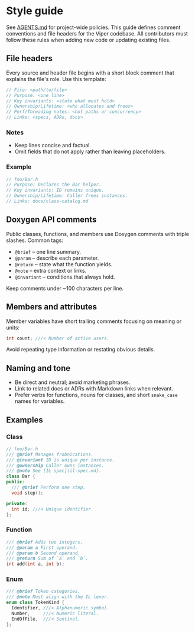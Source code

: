 # Style guide

See [AGENTS.md](../AGENTS.md) for project-wide policies. This guide defines
comment conventions and file headers for the Viper codebase. All contributors
must follow these rules when adding new code or updating existing files.

## File headers

Every source and header file begins with a short block comment that explains
the file's role. Use this template:

```cpp
// File: <path/to/file>
// Purpose: <one line>
// Key invariants: <state what must hold>
// Ownership/Lifetime: <who allocates and frees>
// Perf/Threading notes: <hot paths or concurrency>
// Links: <specs, ADRs, docs>
```

### Notes

- Keep lines concise and factual.
- Omit fields that do not apply rather than leaving placeholders.

### Example

```cpp
// foo/Bar.h
// Purpose: Declares the Bar helper.
// Key invariants: ID remains unique.
// Ownership/Lifetime: Caller frees instances.
// Links: docs/class-catalog.md
```

## Doxygen API comments

Public classes, functions, and members use Doxygen comments with triple
slashes. Common tags:

- `@brief` – one line summary.
- `@param` – describe each parameter.
- `@return` – state what the function yields.
- `@note` – extra context or links.
- `@invariant` – conditions that always hold.

Keep comments under ~100 characters per line.

## Members and attributes

Member variables have short trailing comments focusing on meaning
or units:

```cpp
int count; ///< Number of active users.
```

Avoid repeating type information or restating obvious details.

## Naming and tone

- Be direct and neutral; avoid marketing phrases.
- Link to related docs or ADRs with Markdown links when relevant.
- Prefer verbs for functions, nouns for classes, and short
  `snake_case` names for variables.

## Examples

### Class

```cpp
// foo/Bar.h
/// @brief Manages frobnications.
/// @invariant ID is unique per instance.
/// @ownership Caller owns instances.
/// @note See [IL spec](il-spec.md).
class Bar {
public:
  /// @brief Perform one step.
  void step();

private:
  int id; ///< Unique identifier.
};
```

### Function

```cpp
/// @brief Adds two integers.
/// @param a First operand.
/// @param b Second operand.
/// @return Sum of `a` and `b`.
int add(int a, int b);
```

### Enum

```cpp
/// @brief Token categories.
/// @note Must align with the IL lexer.
enum class TokenKind {
  Identifier, ///< Alphanumeric symbol.
  Number,     ///< Numeric literal.
  EndOfFile,  ///< Sentinel.
};
```
